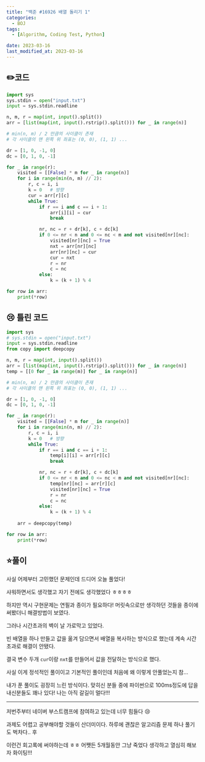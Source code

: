 ```yaml
---
title: "백준 #16926 배열 돌리기 1"
categories:
  - BOJ
tags:
  - [Algorithm, Coding Test, Python]

date: 2023-03-16
last_modified_at: 2023-03-16
---
```

## :pencil2:코드

```python
import sys
sys.stdin = open("input.txt")
input = sys.stdin.readline

n, m, r = map(int, input().split())
arr = [list(map(int, input().rstrip().split())) for _ in range(n)]

# min(n, m) / 2 만큼의 사이클이 존재
# 각 사이클의 맨 왼쪽 위 좌표는 (0, 0), (1, 1) ...

dr = [1, 0, -1, 0]
dc = [0, 1, 0, -1]

for _ in range(r):
    visited = [[False] * m for _ in range(n)]
    for i in range(min(n, m) // 2):
        r, c = i, i
        k = 0   # 방향
        cur = arr[r][c]
        while True:
            if r == i and c == i + 1:
                arr[i][i] = cur
                break

            nr, nc = r + dr[k], c + dc[k]
            if 0 <= nr < n and 0 <= nc < m and not visited[nr][nc]:
                visited[nr][nc] = True
                nxt = arr[nr][nc]
                arr[nr][nc] = cur
                cur = nxt
                r = nr
                c = nc
            else:
                k = (k + 1) % 4

for row in arr:
    print(*row)

```

## :cry: 틀린 코드

```python
import sys
# sys.stdin = open("input.txt")
input = sys.stdin.readline
from copy import deepcopy

n, m, r = map(int, input().split())
arr = [list(map(int, input().rstrip().split())) for _ in range(n)]
temp = [[0 for _ in range(m)] for _ in range(n)]

# min(n, m) / 2 만큼의 사이클이 존재
# 각 사이클의 맨 왼쪽 위 좌표는 (0, 0), (1, 1) ...

dr = [1, 0, -1, 0]
dc = [0, 1, 0, -1]

for _ in range(r):
    visited = [[False] * m for _ in range(n)]
    for i in range(min(n, m) // 2):
        r, c = i, i
        k = 0   # 방향
        while True:
            if r == i and c == i + 1:
                temp[i][i] = arr[r][c]
                break

            nr, nc = r + dr[k], c + dc[k]
            if 0 <= nr < n and 0 <= nc < m and not visited[nr][nc]:
                temp[nr][nc] = arr[r][c]
                visited[nr][nc] = True
                r = nr
                c = nc
            else:
                k = (k + 1) % 4
            
    arr = deepcopy(temp)

for row in arr:
    print(*row)

```


## :star:풀이

사실 어제부터 고민했던 문제인데 드디어 오늘 풀었다!

샤워하면서도 생각했고 자기 전에도 생각했었다 ㅎㅎㅎㅎ

하지만 역시 구현문제는 연필과 종이가 필요하다! 머릿속으로만 생각하던 것들을 종이에 써봤더니 해결방법이 보였다.

그러나 시간초과의 벽이 날 가로막고 있었다.

빈 배열을 하나 만들고 값을 옮겨 담으면서 배열을 복사하는 방식으로 했는데 계속 시간초과로 해결이 안됐다.

결국 변수 두개 `cur`이랑 `nxt`를 만들어서 값을 전달하는 방식으로 했다.

사실 이게 정석적인 풀이이고 기본적인 풀이인데 처음에 왜 이렇게 안풀었는지 참...

내가 푼 풀이도 굉장히 느린 방식이다. 맞히신 분들 중에 파이썬으로 100ms정도에 답을 내신분들도 꽤나 있다! 나는 아직 갈길이 멀다!!!

<hr/> 

저번주부터 네이버 부스트캠프에 참여하고 있는데 너무 힘들다 :cry:

과제도 어렵고 공부해야할 것들이 산더미이다. 하루에 괜찮은 알고리즘 문제 하나 풀기도 벅차다.. 후

이런건 회고록에 써야하는데 ㅎㅎ 어쨋든 5개월동안 그냥 죽었다 생각하고 열심히 해보자 화이팅!!!
